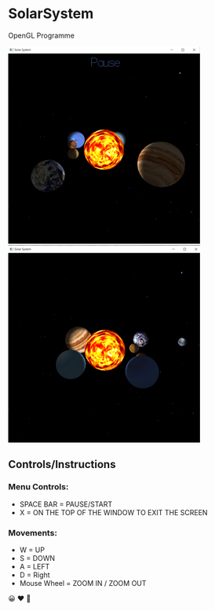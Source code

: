 # SolarSystem
 OpenGL Programme

![Image of solar](https://github.com/HaroonNasir786/SolarSystem/blob/main/5.png)
![Image of solar](https://github.com/HaroonNasir786/SolarSystem/blob/main/6.png)

## Controls/Instructions

### Menu Controls:
- SPACE BAR = PAUSE/START 
- X = ON THE TOP OF THE WINDOW TO EXIT THE SCREEN 
### Movements:
- W = UP
- S = DOWN
- A = LEFT
- D = Right
- Mouse Wheel = ZOOM IN / ZOOM OUT

:grinning: 	:heart:  :speak_no_evil:
